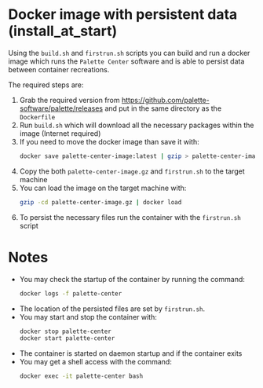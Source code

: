 # Docker image with persistent data (install_at_start)

Using the `build.sh` and `firstrun.sh` scripts you can build and run a docker image which
runs the `Palette Center` software and is able to persist data between container recreations.

The required steps are:

1. Grab the required version from <https://github.com/palette-software/palette/releases>
and put in the same directory as the `Dockerfile`
1. Run `build.sh` which will download all the necessary packages within the image (Internet required)
1. If you need to move the docker image than save it with:
    ```bash
    docker save palette-center-image:latest | gzip > palette-center-image.gz
    ```
1. Copy the both `palette-center-image.gz` and `firstrun.sh` to the target machine
1. You can load the image on the target machine with:
    ```bash
    gzip -cd palette-center-image.gz | docker load
    ```
1. To persist the necessary files run the container with the `firstrun.sh` script

# Notes

- You may check the startup of the container by running the command:
    ```bash
    docker logs -f palette-center
    ```
- The location of the persisted files are set by `firstrun.sh`.
- You may start and stop the container with:
    ```bash
    docker stop palette-center
    docker start palette-center
    ```
- The container is started on daemon startup and if the container exits
- You may get a shell access with the command:
    ```bash
    docker exec -it palette-center bash
    ```
